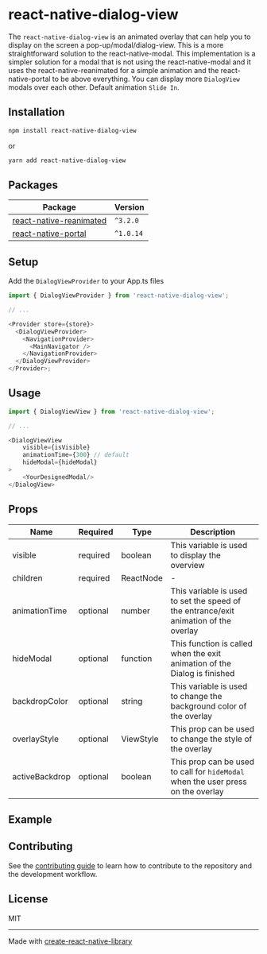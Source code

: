 # react-native-dialog-view

The `react-native-dialog-view` is an animated overlay that can help you to display on the screen a pop-up/modal/dialog-view.
This is a more straightforward solution to the react-native-modal. This implementation is a simpler solution for a modal that is not using the react-native-modal and it uses the react-native-reanimated for a simple animation and the react-native-portal to be above everything.
You can display more `DialogView` modals over each other.
Default animation `Slide In`.

## Installation

```sh
npm install react-native-dialog-view
```

or

```sh
yarn add react-native-dialog-view
```

## Packages

| Package                                                                                | Version   |
| -------------------------------------------------------------------------------------- | --------- |
| [react-native-reanimated](https://github.com/software-mansion/react-native-reanimated) | `^3.2.0`  |
| [react-native-portal](https://github.com/gorhom/react-native-portal)                   | `^1.0.14` |

## Setup

Add the `DialogViewProvider` to your App.ts files

```js
import { DialogViewProvider } from 'react-native-dialog-view';

// ...

<Provider store={store}>
  <DialogViewProvider>
    <NavigationProvider>
      <MainNavigator />
    </NavigationProvider>
  </DialogViewProvider>
</Provider>;
```

## Usage

```js
import { DialogViewView } from 'react-native-dialog-view';

// ...

<DialogViewView
    visible={isVisible}
    animationTime={300} // default
    hideModal={hideModal}
>
    <YourDesignedModal/>
</DialogView>
```

## Props

| Name           | Required | Type      | Description                                                                          |
| -------------- | -------- | --------- | ------------------------------------------------------------------------------------ |
| visible        | required | boolean   | This variable is used to display the overview                                        |
| children       | required | ReactNode | -                                                                                    |
| animationTime  | optional | number    | This variable is used to set the speed of the entrance/exit animation of the overlay |
| hideModal      | optional | function  | This function is called when the exit animation of the Dialog is finished            |
| backdropColor  | optional | string    | This variable is used to change the background color of the overlay                  |
| overlayStyle   | optional | ViewStyle | This prop can be used to change the style of the overlay                             |
| activeBackdrop | optional | boolean   | This prop can be used to call for `hideModal` when the user press on the overlay     |

## Example

## Contributing

See the [contributing guide](CONTRIBUTING.md) to learn how to contribute to the repository and the development workflow.

## License

MIT

---

Made with [create-react-native-library](https://github.com/callstack/react-native-builder-bob)
